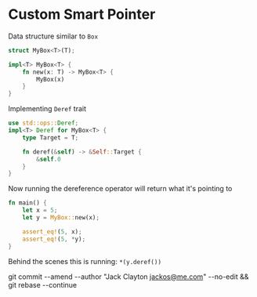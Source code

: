 # Custom Smart Pointer
Data structure similar to `Box`
```rust
struct MyBox<T>(T);

impl<T> MyBox<T> {
    fn new(x: T) -> MyBox<T> {
        MyBox(x)
    }
}
```
Implementing `Deref` trait
```rust
use std::ops::Deref;
impl<T> Deref for MyBox<T> {
    type Target = T;

    fn deref(&self) -> &Self::Target {
        &self.0
    }
}
```
Now running the dereference operator will return what it's pointing to
```rust
fn main() {
    let x = 5;
    let y = MyBox::new(x);

    assert_eq!(5, x);
    assert_eq!(5, *y);
}
```
Behind the scenes this is running: `*(y.deref())`

git commit --amend --author "Jack Clayton <jackos@me.com>" --no-edit && \
git rebase --continue